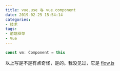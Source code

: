```yaml
---
title: vue.use 与 vue.component
date: 2019-02-25 15:54:14
categories:
- 技术
tags:
- 前端框架
- Vue
---
```

``` javascript
const vm: Component = this
```
以上写是不是有点奇怪，是的。我没见过，它是 [flow.js](https://flow.org/)
